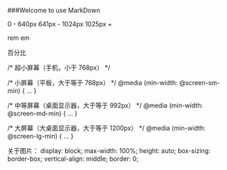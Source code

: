 ###Welcome to use MarkDown


0 - 640px
641px - 1024px
1025px +


rem
em

百分比


/* 超小屏幕（手机，小于 768px） */


/* 小屏幕（平板，大于等于 768px） */
@media (min-width: @screen-sm-min) { ... }

/* 中等屏幕（桌面显示器，大于等于 992px） */
@media (min-width: @screen-md-min) { ... }

/* 大屏幕（大桌面显示器，大于等于 1200px） */
@media (min-width: @screen-lg-min) { ... }

关于图片：
    display: block;
    max-width: 100%;
    height: auto;
    box-sizing: border-box;
    vertical-align: middle;
    border: 0;